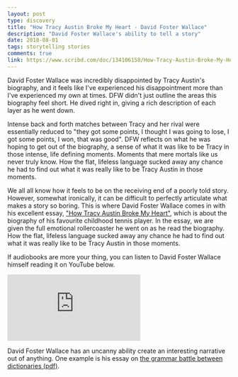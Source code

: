 ```yaml
---
layout: post
type: discovery
title: "How Tracy Austin Broke My Heart - David Foster Wallace"
description: "David Foster Wallace's ability to tell a story"
date: 2018-08-01
tags: storytelling stories
comments: true
link: https://www.scribd.com/doc/134106158/How-Tracy-Austin-Broke-My-Heart-David-Foster-Wallace
---
```


David Foster Wallace was incredibly disappointed by Tracy Austin's biography, and it feels like I've experienced his disappointment more than I've experienced my own at times.
DFW didn't just outline the areas this biography feel short.
He dived right in, giving a rich description of each layer as he went down.

Intense back and forth matches between Tracy and her rival were essentially reduced to "they got some points, I thought I was going to lose, I got some points, I won, that was good".
DFW reflects on what he was hoping to get out of the biography, a sense of what it was like to be Tracy in those intense, life defining moments.
Moments that mere mortals like us never truly know.
How the flat, lifeless language sucked away any chance he had to find out what it was really like to be Tracy Austin in those moments.



We all all know how it feels to be on the receiving end of a poorly told story.
However, somewhat ironically, it can be difficult to perfectly articulate what makes a story so boring.
This is where David Foster Wallace comes in with his excellent essay, ["How Tracy Austin Broke My Heart"](https://www.scribd.com/doc/134106158/How-Tracy-Austin-Broke-My-Heart-David-Foster-Wallace), which is about the biography of his favourite childhood tennis player.
In the essay, we are given the full emotional rollercoaster he went on as he read the biography.
How the flat, lifeless language sucked away any chance he had to find out what it was really like to be Tracy Austin in those moments.

If audiobooks are more your thing, you can listen to David Foster Wallace himself reading it on YouTube below.

<div class="youtube-wrapper">
  <iframe src="https://www.youtube-nocookie.com/embed/U7BYK0hZibk" frameborder="0" allow="encrypted-media" allowfullscreen></iframe>
</div>

David Foster Wallace has an uncanny ability create an interesting narrative out of anything.
One example is his essay on [the grammar battle between dictionaries (pdf)](https://harpers.org/wp-content/uploads/HarpersMagazine-2001-04-0070913.pdf).